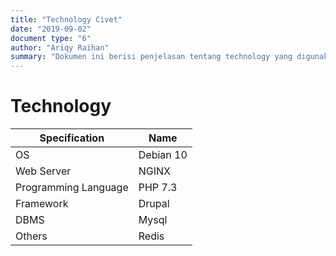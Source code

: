 ```yaml
---
title: "Technology Civet"
date: "2019-09-02"
document type: "6"
author: "Ariqy Raihan"
summary: "Dokumen ini berisi penjelasan tentang technology yang digunakan Civet"
---
```


# Technology

| **Specification**        | **Name**     |
| -------------------- | -------- |
| OS                   | Debian 10 |
| Web Server           | NGINX    |
| Programming Language | PHP 7.3  |
| Framework            | Drupal   |
| DBMS                 | Mysql |
| Others               | Redis    |
 